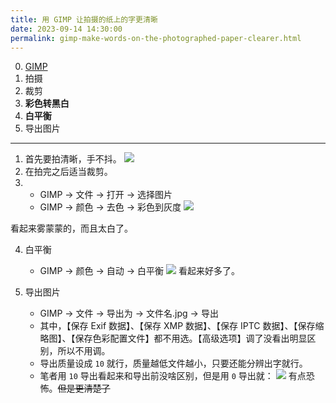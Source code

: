 ```yaml
---
title: 用 GIMP 让拍摄的纸上的字更清晰
date: 2023-09-14 14:30:00
permalink: gimp-make-words-on-the-photographed-paper-clearer.html
---
```


0. [GIMP](https://www.gimp.org/downloads/)
1. 拍摄
2. 裁剪
3. **彩色转黑白**
4. **白平衡**
5. 导出图片

---

1. 首先要拍清晰，手不抖。
   <img src="/blog/images/hw-0.webp">
2. 在拍完之后适当裁剪。
3. - GIMP -> 文件 -> 打开 -> 选择图片
   - GIMP -> 颜色 -> 去色 -> 彩色到灰度
     <img src="/blog/images/hw-1.webp">

看起来雾蒙蒙的，而且太白了。

4. 白平衡

   - GIMP -> 颜色 -> 自动 -> 白平衡
     <img src="/blog/images/hw-2.webp">
     看起来好多了。

5. 导出图片

   - GIMP -> 文件 -> 导出为 -> 文件名.jpg -> 导出
   - 其中，【保存 Exif 数据】、【保存 XMP 数据】、【保存 IPTC 数据】、【保存缩略图】、【保存色彩配置文件】都不用选。【高级选项】调了没看出明显区别，所以不用调。
   - 导出质量设成 `10` 就行，质量越低文件越小，只要还能分辨出字就行。
   - 笔者用 `10` 导出看起来和导出前没啥区别，但是用 `0` 导出就：
     <img src="/blog/images/hw-3.webp">
     有点恐怖。~~但是更清楚了~~
